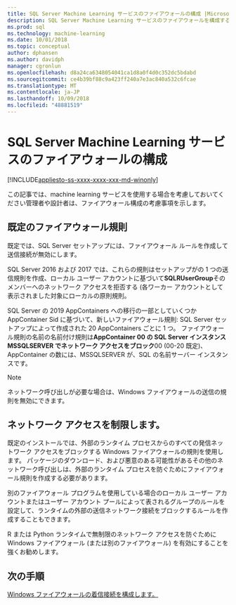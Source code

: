 ```yaml
---
title: SQL Server Machine Learning サービスのファイアウォールの構成 |Microsoft Docs
description: SQL Server Machine Learning サービスのファイアウォールを構成する方法。
ms.prod: sql
ms.technology: machine-learning
ms.date: 10/01/2018
ms.topic: conceptual
author: dphansen
ms.author: davidph
manager: cgronlun
ms.openlocfilehash: d8a24ca6348054041ca1d8a0f4d0c352dc5bdabd
ms.sourcegitcommit: ce4b39bf88c9a423ff240a7e3ac840a532c6fcae
ms.translationtype: MT
ms.contentlocale: ja-JP
ms.lasthandoff: 10/09/2018
ms.locfileid: "48881519"
---
```

# <a name="firewall-configuration-for-sql-server-machine-learning-services"></a>SQL Server Machine Learning サービスのファイアウォールの構成
[!INCLUDE[appliesto-ss-xxxx-xxxx-xxx-md-winonly](../../includes/appliesto-ss-xxxx-xxxx-xxx-md-winonly.md)]

この記事では、machine learning サービスを使用する場合を考慮しておいてください管理者や設計者は、ファイアウォール構成の考慮事項を示します。

## <a name="default-firewall-rules"></a>既定のファイアウォール規則

既定では、SQL Server セットアップには、ファイアウォール ルールを作成して送信接続が無効にします。 

SQL Server 2016 および 2017 では、これらの規則はセットアップがの 1 つの送信規則を作成、ローカル ユーザー アカウントに基づいて**SQLRUserGroup**そのメンバーへのネットワーク アクセスを拒否する (各ワーカー アカウントとして表示されました対象にローカルの原則規則。

SQL Server の 2019 AppContainers への移行の一部としていくつか AppContainer Sid に基づいて、新しいファイアウォール規則: SQL Server セットアップによって作成された 20 AppContainers ごとに 1 つ。 ファイアウォール規則の名前の名前付け規則は**AppContainer 00 の SQL Server インスタンス MSSQLSERVER でネットワーク アクセスをブロック**00 (00-20 既定)、AppContainer の数には、MSSQLSERVER が、SQL の名前サーバー インスタンスです。

> [!Note]
> ネットワーク呼び出しが必要な場合は、Windows ファイアウォールの送信の規則を無効にできます。

## <a name="restrict-network-access"></a>ネットワーク アクセスを制限します。

既定のインストールでは、外部のランタイム プロセスからのすべての発信ネットワーク アクセスをブロックする Windows ファイアウォールの規則を使用します。 パッケージのダウンロード、および悪意のある可能性があるその他のネットワーク呼び出しは、外部のランタイム プロセスを防ぐためにファイアウォール規則を作成する必要があります。

別のファイアウォール プログラムを使用している場合のローカル ユーザー アカウントまたはユーザー アカウント プールによって表されるグループのルールを設定して、ランタイムの外部の送信ネットワーク接続をブロックするルールを作成することもできます。

R または Python ランタイムで無制限のネットワーク アクセスを防ぐために Windows ファイアウォール (または別のファイアウォール) を有効にすることを強くお勧めします。

## <a name="next-steps"></a>次の手順

[Windows ファイアウォールの着信接続を構成します。](../../database-engine/configure-windows/configure-a-windows-firewall-for-database-engine-access.md)